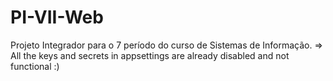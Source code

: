 # PI-VII-Web
Projeto Integrador para o 7 período do curso de Sistemas de Informação. 
=> All the keys and secrets in appsettings are already disabled and not functional :)
